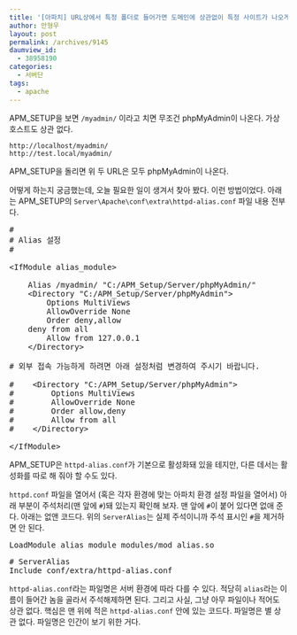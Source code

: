```yaml
---
title: '[아파치] URL상에서 특정 폴더로 들어가면 도메인에 상관없이 특정 사이트가 나오게 하는 방법'
author: 안형우
layout: post
permalink: /archives/9145
daumview_id:
  - 38958190
categories:
  - 서버단
tags:
  - apache
---
```

APM_SETUP을 보면 `/myadmin/` 이라고 치면 무조건 phpMyAdmin이 나온다. 가상 호스트도 상관 없다.

`http://localhost/myadmin/`  
`http://test.local/myadmin/`

APM_SETUP을 돌리면 위 두 URL은 모두 phpMyAdmin이 나온다.

어떻게 하는지 궁금했는데, 오늘 필요한 일이 생겨서 찾아 봤다. 이런 방법이었다. 아래는 APM_SETUP의 `Server\Apache\conf\extra\httpd-alias.conf` 파일 내용 전부다.

<pre>#
# Alias 설정
#

&lt;IfModule alias_module&gt;

    Alias /myadmin/ "C:/APM_Setup/Server/phpMyAdmin/"
    &lt;Directory "C:/APM_Setup/Server/phpMyAdmin"&gt;
        Options MultiViews
        AllowOverride None
        Order deny,allow
	deny from all
        Allow from 127.0.0.1
    &lt;/Directory&gt;

# 외부 접속 가능하게 하려면 아래 설정처럼 변경하여 주시기 바랍니다.

#    &lt;Directory "C:/APM_Setup/Server/phpMyAdmin"&gt;
#        Options MultiViews
#        AllowOverride None
#        Order allow,deny
#        Allow from all
#    &lt;/Directory&gt;

&lt;/IfModule&gt;</pre>

APM_SETUP은 `httpd-alias.conf`가 기본으로 활성화돼 있을 테지만, 다른 데서는 활성화를 따로 해 줘야 할 수도 있다.

`httpd.conf` 파일을 열어서 (혹은 각자 환경에 맞는 아파치 환경 설정 파일을 열어서) 아래 부분이 주석처리(맨 앞에 `#`)돼 있는지 확인해 보자. 맨 앞에 `#`이 붙어 있다면 없애 준다. 아래는 없앤 코드다. 위의 `ServerAlias`는 실제 주석이니까 주석 표시인 `#`을 제거하면 안 된다.

<pre>LoadModule alias_module modules/mod_alias.so</pre>

<pre># ServerAlias
Include conf/extra/httpd-alias.conf</pre>

`httpd-alias.conf`라는 파일명은 서버 환경에 따라 다를 수 있다. 적당히 `alias`라는 이름이 들어간 놈을 골라서 주석해제하면 된다. 그리고 사실, 그냥 아무 파일이나 적어도 상관 없다. 핵심은 맨 위에 적은 `httpd-alias.conf` 안에 있는 코드다. 파일명은 별 상관 없다. 파일명은 인간이 보기 위한 거다.